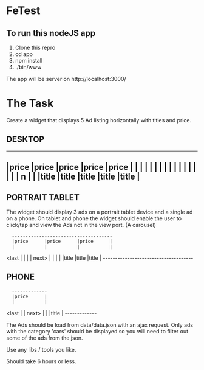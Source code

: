 FeTest
======

To run this nodeJS app
----------------------

1. Clone this repro
2. cd app
3. npm install
4. ./bin/www

The app will be server on http://localhost:3000/

The Task
========

Create a widget that displays 5 Ad listing horizontally with titles and price.

DESKTOP
-------
-------------------------------------------------------------
|price      |price      |price      |price      |price      |
|           |           |           |           |           |
|           |           |           |           |           |
|           |           |           | n          |           |
|title      |title      |title      |title      |title      |
-------------------------------------------------------------


PORTRAIT TABLET
---------------
The widget should display 3 ads on a portrait tablet device and a single ad on a phone.
On tablet and phone the widget should enable the user to click/tap and view the Ads not
in the view port. (A carousel)

      -------------------------------------
      |price      |price      |price      |
      |           |           |           |
<last |           |           |           | next>
      |           |           |           |
      |title      |title      |title      |
      -------------------------------------

PHONE
-----
      -------------
      |price      |
      |           |
<last |           | next>
      |           |
      |title      |
      -------------



The Ads should be load from data/data.json with an ajax request. Only ads with the category 'cars' should
be displayed so you will need to filter out some of the ads from the json.

Use any libs / tools you like.

Should take 6 hours or less.

